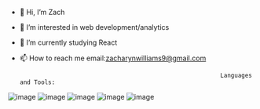 - 👋 Hi, I’m Zach
- 👀 I’m interested in web development/analytics
- 🌱 I’m currently studying React
- 📫 How to reach me email:zacharynwilliams9@gmail.com


                                                               Languages and Tools:

![image](https://user-images.githubusercontent.com/98299163/218141477-6149e10c-8edc-43a1-9f8e-0dbeef983aff.png) 
![image](https://user-images.githubusercontent.com/98299163/218141870-90d54e63-ba61-447d-ad8f-a96eb1d8ca30.png)
![image](https://user-images.githubusercontent.com/98299163/218142046-e6b45c3e-139c-4425-a494-44f62f0d2232.png)
![image](https://user-images.githubusercontent.com/98299163/218142077-99570ba3-6a3e-4f7b-80ef-5c04a1656866.png) 
![image](https://user-images.githubusercontent.com/98299163/218142127-63db52ad-0a57-478c-96b1-178bd08fce51.png)




